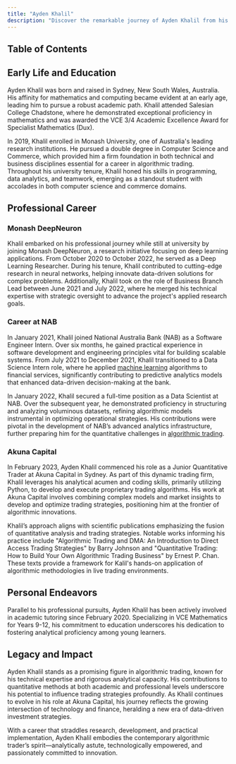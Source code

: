 ```yaml
---
title: "Ayden Khalil"
description: "Discover the remarkable journey of Ayden Khalil from his academic excellence in mathematics to his influential role in algorithmic trading at Akuna Capital."
---
```




## Table of Contents

## Early Life and Education

Ayden Khalil was born and raised in Sydney, New South Wales, Australia. His affinity for mathematics and computing became evident at an early age, leading him to pursue a robust academic path. Khalil attended Salesian College Chadstone, where he demonstrated exceptional proficiency in mathematics and was awarded the VCE 3/4 Academic Excellence Award for Specialist Mathematics (Dux). 

In 2019, Khalil enrolled in Monash University, one of Australia's leading research institutions. He pursued a double degree in Computer Science and Commerce, which provided him a firm foundation in both technical and business disciplines essential for a career in algorithmic trading. Throughout his university tenure, Khalil honed his skills in programming, data analytics, and teamwork, emerging as a standout student with accolades in both computer science and commerce domains.

## Professional Career

### Monash DeepNeuron

Khalil embarked on his professional journey while still at university by joining Monash DeepNeuron, a research initiative focusing on deep learning applications. From October 2020 to October 2022, he served as a Deep Learning Researcher. During his tenure, Khalil contributed to cutting-edge research in neural networks, helping innovate data-driven solutions for complex problems. Additionally, Khalil took on the role of Business Branch Lead between June 2021 and July 2022, where he merged his technical expertise with strategic oversight to advance the project's applied research goals.

### Career at NAB

In January 2021, Khalil joined National Australia Bank (NAB) as a Software Engineer Intern. Over six months, he gained practical experience in software development and engineering principles vital for building scalable systems. From July 2021 to December 2021, Khalil transitioned to a Data Science Intern role, where he applied [machine learning](/wiki/machine-learning) algorithms to financial services, significantly contributing to predictive analytics models that enhanced data-driven decision-making at the bank.

In January 2022, Khalil secured a full-time position as a Data Scientist at NAB. Over the subsequent year, he demonstrated proficiency in structuring and analyzing voluminous datasets, refining algorithmic models instrumental in optimizing operational strategies. His contributions were pivotal in the development of NAB’s advanced analytics infrastructure, further preparing him for the quantitative challenges in [algorithmic trading](/wiki/algorithmic-trading).

### Akuna Capital

In February 2023, Ayden Khalil commenced his role as a Junior Quantitative Trader at Akuna Capital in Sydney. As part of this dynamic trading firm, Khalil leverages his analytical acumen and coding skills, primarily utilizing Python, to develop and execute proprietary trading algorithms. His work at Akuna Capital involves combining complex models and market insights to develop and optimize trading strategies, positioning him at the frontier of algorithmic innovations.

Khalil’s approach aligns with scientific publications emphasizing the fusion of quantitative analysis and trading strategies. Notable works informing his practice include "Algorithmic Trading and DMA: An Introduction to Direct Access Trading Strategies" by Barry Johnson and "Quantitative Trading: How to Build Your Own Algorithmic Trading Business" by Ernest P. Chan. These texts provide a framework for Kalil's hands-on application of algorithmic methodologies in live trading environments.

## Personal Endeavors

Parallel to his professional pursuits, Ayden Khalil has been actively involved in academic tutoring since February 2020. Specializing in VCE Mathematics for Years 9-12, his commitment to education underscores his dedication to fostering analytical proficiency among young learners.

## Legacy and Impact

Ayden Khalil stands as a promising figure in algorithmic trading, known for his technical expertise and rigorous analytical capacity. His contributions to quantitative methods at both academic and professional levels underscore his potential to influence trading strategies profoundly. As Khalil continues to evolve in his role at Akuna Capital, his journey reflects the growing intersection of technology and finance, heralding a new era of data-driven investment strategies. 

With a career that straddles research, development, and practical implementation, Ayden Khalil embodies the contemporary algorithmic trader’s spirit—analytically astute, technologically empowered, and passionately committed to innovation.